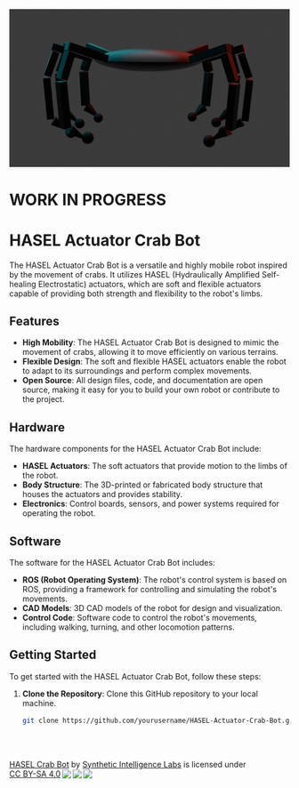 <div align="center">
  <img src="images/model.png" alt="Crab Bot">
</div>



# WORK IN PROGRESS 





# HASEL Actuator Crab Bot

The HASEL Actuator Crab Bot is a versatile and highly mobile robot inspired by the movement of crabs. It utilizes HASEL (Hydraulically Amplified Self-healing Electrostatic) actuators, which are soft and flexible actuators capable of providing both strength and flexibility to the robot's limbs.

## Features

- **High Mobility**: The HASEL Actuator Crab Bot is designed to mimic the movement of crabs, allowing it to move efficiently on various terrains.
- **Flexible Design**: The soft and flexible HASEL actuators enable the robot to adapt to its surroundings and perform complex movements.
- **Open Source**: All design files, code, and documentation are open source, making it easy for you to build your own robot or contribute to the project.

## Hardware

The hardware components for the HASEL Actuator Crab Bot include:

- **HASEL Actuators**: The soft actuators that provide motion to the limbs of the robot.
- **Body Structure**: The 3D-printed or fabricated body structure that houses the actuators and provides stability.
- **Electronics**: Control boards, sensors, and power systems required for operating the robot.


## Software

The software for the HASEL Actuator Crab Bot includes:

- **ROS (Robot Operating System)**: The robot's control system is based on ROS, providing a framework for controlling and simulating the robot's movements.
- **CAD Models**: 3D CAD models of the robot for design and visualization.
- **Control Code**: Software code to control the robot's movements, including walking, turning, and other locomotion patterns.


## Getting Started

To get started with the HASEL Actuator Crab Bot, follow these steps:

1. **Clone the Repository**: Clone this GitHub repository to your local machine.

   ```bash
   git clone https://github.com/yourusername/HASEL-Actuator-Crab-Bot.git


<br>
<br>
<p xmlns:cc="http://creativecommons.org/ns#" xmlns:dct="http://purl.org/dc/terms/"><a property="dct:title" rel="cc:attributionURL" href="https://github.com/Unlimited-Research-Cooperative/HASEL-crab-bot/">HASEL Crab Bot</a> by <a rel="cc:attributionURL dct:creator" property="cc:attributionName" href="https://github.com/Synthetic-Intelligence-Labs">Synthetic Intelligence Labs</a> is licensed under <a href="http://creativecommons.org/licenses/by-sa/4.0/?ref=chooser-v1" target="_blank" rel="license noopener noreferrer" style="display:inline-block;">CC BY-SA 4.0<img style="height:22px!important;margin-left:3px;vertical-align:text-bottom;" src="https://mirrors.creativecommons.org/presskit/icons/cc.svg?ref=chooser-v1"><img style="height:22px!important;margin-left:3px;vertical-align:text-bottom;" src="https://mirrors.creativecommons.org/presskit/icons/by.svg?ref=chooser-v1"><img style="height:22px!important;margin-left:3px;vertical-align:text-bottom;" src="https://mirrors.creativecommons.org/presskit/icons/sa.svg?ref=chooser-v1"></a></p>
